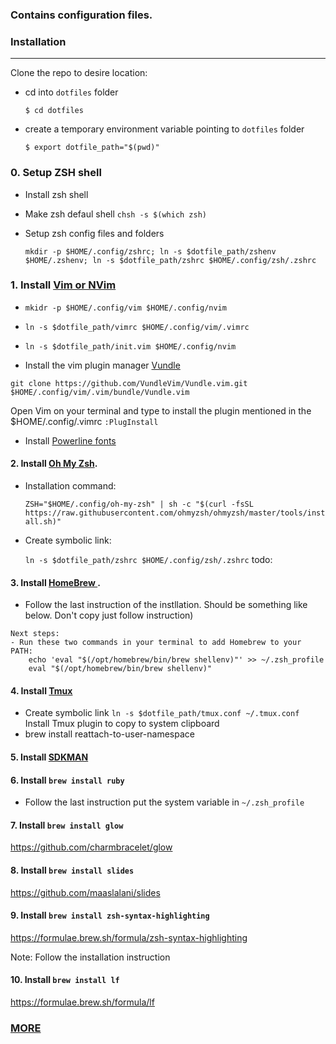### Contains configuration files.

### Installation 
------ 
Clone the repo to desire location:
- cd into `dotfiles` folder
  
   ``$ cd dotfiles``

- create a temporary environment variable pointing to `dotfiles` folder

  ``$ export dotfile_path="$(pwd)"``

### 0. Setup ZSH shell
- Install zsh shell 
- Make zsh defaul shell
  ``chsh -s $(which zsh)``
  
- Setup zsh config files and folders 

   `mkdir -p $HOME/.config/zshrc; ln -s $dotfile_path/zshenv $HOME/.zshenv; ln -s $dotfile_path/zshrc $HOME/.config/zsh/.zshrc`
  
### 1. Install <a href="https://www.vim.org/">Vim or NVim</a>
- `mkidr -p $HOME/.config/vim $HOME/.config/nvim`
- `ln -s $dotfile_path/vimrc $HOME/.config/vim/.vimrc`
- `ln -s $dotfile_path/init.vim $HOME/.config/nvim`

- Install the vim plugin manager <a href="https://github.com/junegunn/vim-plug">Vundle</a>

 ```
 git clone https://github.com/VundleVim/Vundle.vim.git $HOME/.config/vim/.vim/bundle/Vundle.vim
 ```

Open Vim on your terminal and type to install the plugin mentioned in the $HOME/.config/.vimrc
``:PlugInstall``

- Install <a href="https://github.com/powerline/fonts">Powerline fonts </a>


#### 2. Install <a href="https://ohmyz.sh/#install">Oh My Zsh</a>.
- Installation command:
  
   `ZSH="$HOME/.config/oh-my-zsh" | sh -c "$(curl -fsSL https://raw.githubusercontent.com/ohmyzsh/ohmyzsh/master/tools/install.sh)"`

- Create symbolic link:

   `ln -s $dotfile_path/zshrc $HOME/.config/zsh/.zshrc`
todo:
#### 3. Install <a href="https://brew.sh/"> HomeBrew </a>.
- Follow the last instruction of the instllation. Should be something like below. Don't copy just follow instruction)

``` 
Next steps:
- Run these two commands in your terminal to add Homebrew to your PATH:
    echo 'eval "$(/opt/homebrew/bin/brew shellenv)"' >> ~/.zsh_profile
    eval "$(/opt/homebrew/bin/brew shellenv)"
```

#### 4. Install <a href="https://github.com/tmux/tmux/wiki">Tmux</a> 
- Create symbolic link `ln -s $dotfile_path/tmux.conf ~/.tmux.conf`
Install Tmux plugin to copy to system clipboard
- brew install reattach-to-user-namespace

#### 5. Install <a href="https://sdkman.io/install"> SDKMAN </a>

#### 6. Install `brew install ruby`
- Follow the last instruction put the system variable in  `~/.zsh_profile`
 
#### 7. Install `brew install glow`
 https://github.com/charmbracelet/glow

#### 8. Install `brew install slides`
 https://github.com/maaslalani/slides

#### 9. Install `brew install zsh-syntax-highlighting `
 https://formulae.brew.sh/formula/zsh-syntax-highlighting

Note: Follow the installation instruction

#### 10. Install `brew install lf`
 https://formulae.brew.sh/formula/lf

### <a href="notes.adoc">MORE</a> 











